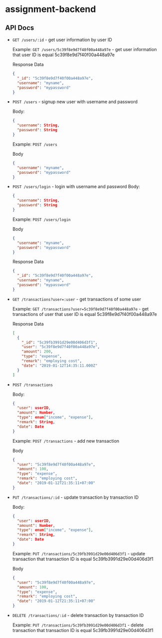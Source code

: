 # assignment-backend

## API Docs

- `GET /users/:id` - get user information by user ID

  Example: `GET /users/5c39f8e9d7f40f00a448a97e` - get user information that user ID is equal 5c39f8e9d7f40f00a448a97e

  Response Data

  ```json
  {
    "_id": "5c39f8e9d7f40f00a448a97e",
    "username": "myname",
    "password": "mypassword"
  }
  ```

- `POST /users` - signup new user with username and password

  Body:

  ```json
  {
    "username": String,
    "password": String
  }
  ```

  Example: `POST /users`

  Body

  ```json
  {
    "username": "myname",
    "password": "mypassword"
  }
  ```

- `POST /users/login` - login with username and password
  Body:

  ```json
  {
    "username": String,
    "password": String
  }
  ```

  Example: `POST /users/login`

  Body

  ```json
  {
    "username": "myname",
    "password": "mypassword"
  }
  ```

  Response Data

  ```json
  {
    "_id": "5c39f8e9d7f40f00a448a97e",
    "username": "myname",
    "password": "mypassword"
  }
  ```

- `GET /transactions?user=:user` - get transactions of some user

  Example: `GET /transactions?user=5c39f8e9d7f40f00a448a97e` - get transactions of user that user ID is equal 5c39f8e9d7f40f00a448a97e

  Response Data

  ```json
  [
    {
      "_id": "5c39fb3991d29e00d406d3f1",
      "user": "5c39f8e9d7f40f00a448a97e",
      "amount": 200,
      "type": "expense",
      "remark": "employing cost",
      "date": "2019-01-12T14:35:11.000Z"
    }
  ]
  ```

- `POST /transactions`

  Body:

  ```json
  {
    "user": userID,
    "amount": Number,
    "type": enum["income", "expense"],
    "remark": String,
    "date": Date
  }
  ```

  Example: `POST /transactions` - add new transaction

  Body

  ```json
  {
    "user": "5c39f8e9d7f40f00a448a97e",
    "amount": 100,
    "type": "expense",
    "remark": "employing cost",
    "date": "2019-01-12T21:35:11+07:00"
  }
  ```

- `PUT /transactions/:id` - update transaction by transaction ID

  Body:

  ```json
  {
    "user": userID,
    "amount": Number,
    "type": enum["income", "expense"],
    "remark": String,
    "date": Date
  }
  ```

  Example: `PUT /transactions/5c39fb3991d29e00d406d3f1` - update transaction that transaction ID is equal 5c39fb3991d29e00d406d3f1

  Body

  ```json
  {
    "user": "5c39f8e9d7f40f00a448a97e",
    "amount": 100,
    "type": "expense",
    "remark": "employing cost",
    "date": "2019-01-12T21:35:11+07:00"
  }
  ```

- `DELETE /transactions/:id` - delete transaction by transaction ID

  Example: `PUT /transactions/5c39fb3991d29e00d406d3f1` - delete transaction that transaction ID is equal 5c39fb3991d29e00d406d3f1
